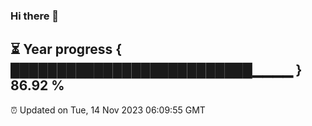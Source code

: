 ### Hi there 👋
⏳ Year progress { ██████████████████████████▁▁▁▁ } 86.92 %
---
⏰ Updated on Tue, 14 Nov 2023 06:09:55 GMT

